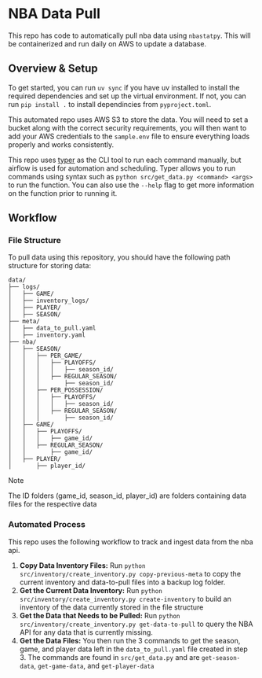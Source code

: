 # NBA Data Pull

This repo has code to automatically pull nba data using `nbastatpy`. This will be containerized and run daily on AWS to update a database.

## Overview & Setup

To get started, you can run `uv sync` if you have uv installed to install the required dependencies and set up the virtual environment. If not, you can run `pip install .` to install dependincies from `pyproject.toml`.

This automated repo uses AWS S3 to store the data. You will need to set a bucket along with the correct security requirements, you will then want to add your AWS credentials to the `sample.env` file to ensure everything loads properly and works consistently.

This repo uses [typer](https://typer.tiangolo.com/) as the CLI tool to run each command manually, but airflow is used for automation and scheduling. Typer allows you to run commands using syntax such as `python src/get_data.py <command> <args>` to run the function. You can also use the `--help` flag to get more information on the function prior to running it.

## Workflow

### File Structure
To pull data using this repository, you should have the following path structure for storing data:

```plaintext
data/
├── logs/
│   ├── GAME/
│   ├── inventory_logs/
│   ├── PLAYER/
│   ├── SEASON/
├── meta/
│   ├── data_to_pull.yaml
│   ├── inventory.yaml
├── nba/
│   ├── SEASON/
│   │   ├── PER_GAME/
│   │   │   ├── PLAYOFFS/
│   │   │   │   ├── season_id/
│   │   │   ├── REGULAR_SEASON/
│   │   │       ├── season_id/
│   │   ├── PER_POSSESSION/
│   │   │   ├── PLAYOFFS/
│   │   │   │   ├── season_id/
│   │   │   ├── REGULAR_SEASON/
│   │   │       ├── season_id/
│   ├── GAME/
│   │   ├── PLAYOFFS/
│   │   │   ├── game_id/
│   │   ├── REGULAR_SEASON/
│   │       ├── game_id/
│   ├── PLAYER/
│       ├── player_id/
```

>[!NOTE]
> The ID folders (game_id, season_id, player_id) are folders containing data files for the respective data

### Automated Process

This repo uses the following workflow to track and ingest data from the nba api.

1. **Copy Data Inventory Files:** Run `python src/inventory/create_inventory.py copy-previous-meta` to copy the current inventory and data-to-pull files into a backup log folder.
2. **Get the Current Data Inventory:** Run `python src/inventory/create_inventory.py create-inventory` to build an inventory of the data currently stored in the file structure
3. **Get the Data that Needs to be Pulled:** Run `python src/inventory/create_inventory.py get-data-to-pull` to query the NBA API for any data that is currently missing.
4. **Get the Data Files:** You then run the 3 commands to get the season, game, and player data left in the `data_to_pull.yaml` file created in step 3. The commands are found in `src/get_data.py` and are `get-season-data`, `get-game-data`, and `get-player-data`




